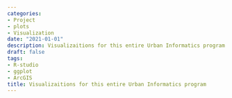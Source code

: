 ```yaml
---
categories:
- Project
- plots
- Visualization
date: "2021-01-01"
description: Visualizaitions for this entire Urban Informatics program
draft: false
tags:
- R-studio
- ggplot
- ArcGIS
title: Visualizaitions for this entire Urban Informatics program
---
```


# 